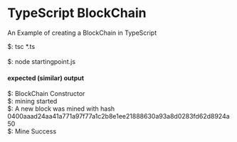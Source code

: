 # TypeScript BlockChain

An Example of creating a BlockChain in TypeScript

$: tsc *.ts </br>             
$: node startingpoint.js </br>
<h4>expected (similar) output</h4>
$: BlockChain Constructor </br>
$: mining started </br>
$: A new block was mined with hash 0400aaad24aa41a771a97f77a1c2b8e1ee21888630a93a8d0283fd62d8924a50 </br>
$: Mine Success
